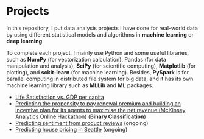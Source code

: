 # Projects

In this repository, I put data analysis projects I have done for real-world data by using different statistical models and algorithms in **machine learning** or **deep learning**. 

To complete each project, I mainly use Python and some useful libraries, such as **NumPy** (for vectorization calculation), Pandas (for data manipulation and analysis), **SciPy** (for scientific computing), **Matplotlib** (for plotting), and **sckit-learn** (for machine learning). Besides, **PySpark** is for parallel computing in distributed file system for big data, and it has its own machine learning library such as **MLLib** and **ML** packages. 


- [Life Satisfaction vs. GDP per capita](https://github.com/hsuanhao/Projects/blob/master/Life_satisfaction_vs_GDP/README.md) 
- [Predicting the propensity to pay renewal premium and building an incentive plan for its agents to maximise the net revenue (McKinsey Analytics Online Hackathon)](https://github.com/hsuanhao/Projects/tree/master/Predicting%20sentiment%20from%20product%20reviews) (**Binary Classification**)
- [Predicting sentiment from product reviews](https://github.com/hsuanhao/Projects/tree/master/Predicting%20sentiment%20from%20product%20reviews) (ongoing)
- [Predicting house pricing in Seattle](https://github.com/hsuanhao/Projects/tree/master/Predicting%20house%20pricing%20in%20Seattle) (ongoing)
